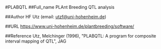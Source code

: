 #PLABQTL
##Full_name
PLAnt Breeding QTL analysis

##Author
HF Utz (email: utzf@uni-hohenheim.de)

##URL
https://www.uni-hohenheim.de/plantbreeding/software/

##Reference
Utz, Melchinger (1996), "PLABQTL: A program for composite interval mapping of QTL", JAG

